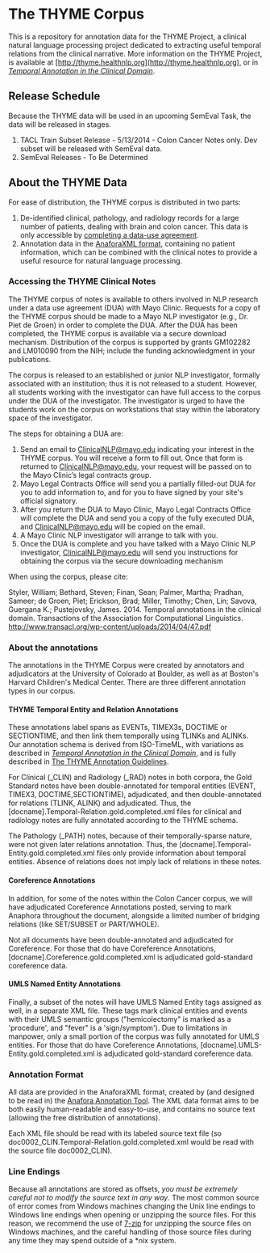 The THYME Corpus
=========

This is a repository for annotation data for the THYME Project, a clinical natural language processing project dedicated to extracting useful temporal relations from the clinical narrative.  More information on the THYME Project, is available at [http://thyme.healthnlp.org](http://thyme.healthnlp.org), or in [*Temporal Annotation in the Clinical Domain*](http://www.transacl.org/wp-content/uploads/2014/04/47.pdf).

## Release Schedule

Because the THYME data will be used in an upcoming SemEval Task, the data will be released in stages.  

1. TACL Train Subset Release - 5/13/2014 - Colon Cancer Notes only.  Dev subset will be released with SemEval data.
2. SemEval Releases - To Be Determined

## About the THYME Data

For ease of distribution, the THYME corpus is distributed in two parts:

1. De-identified clinical, pathology, and radiology records for a large number of patients, dealing with brain and colon cancer.   This data is only accessible by [completing a data-use agreement](#DUA).
2. Annotation data in the [AnaforaXML format](#format), containing no patient information, which can be combined with the clinical notes to provide a useful resource for natural language processing.  

### Accessing the THYME Clinical Notes
<a name="DUA"/>

The THYME corpus of notes is available to others involved in NLP research under a data use agreement (DUA) with Mayo Clinic. Requests for a copy of the THYME corpus should be made to a Mayo NLP investigator (e.g., Dr. Piet de Groen) in order to complete the DUA. After the DUA has been completed, the THYME corpus is available via a secure download mechanism. Distribution of the corpus is supported by grants GM102282 and LM010090 from the NIH; include the funding acknowledgment in your publications.

The corpus is released to an established or junior NLP investigator, formally associated with an institution; thus it is not released to a student. However, all students working with the investigator can have full access to the corpus under the DUA of the investigator. The investigator is urged to have the students work on the corpus on workstations that stay within the laboratory space of the investigator.

The steps for obtaining a DUA are:

1. Send an email to ClinicalNLP@mayo.edu indicating your interest in the THYME corpus. You will receive a form to fill out. Once that form is returned to ClinicalNLP@mayo.edu, your request will be passed on to the Mayo Clinic’s legal contracts group.
2. Mayo Legal Contracts Office will send you a partially filled-out DUA for you to add information to, and for you to have signed by your site's official signatory.
3. After you return the DUA to Mayo Clinic, Mayo Legal Contracts Office will complete the DUA and send you a copy of the fully executed DUA, and ClinicalNLP@mayo.edu will be copied on the email.
4. A Mayo Clinic NLP investigator will arrange to talk with you.
5. Once the DUA is complete and you have talked with a Mayo Clinic NLP investigator, ClinicalNLP@mayo.edu will send you instructions for obtaining the corpus via the secure downloading mechanism

When using the corpus, please cite:

Styler, William; Bethard, Steven; Finan, Sean; Palmer, Martha; Pradhan, Sameer; de Groen, Piet; Erickson, Brad; Miller, Timothy; Chen, Lin; Savova, Guergana K.; Pustejovsky, James. 2014. Temporal annotations in the clinical domain. Transactions of the Association for Computational Linguistics. http://www.transacl.org/wp-content/uploads/2014/04/47.pdf

### About the annotations

The annotations in the THYME Corpus were created by annotators and adjudicators at the University of Colorado at Boulder, as well as at Boston's Harvard Children's Medical Center.  There are three different annotation types in our corpus.

#### THYME Temporal Entity and Relation Annotations

These annotations label spans as EVENTs, TIMEX3s, DOCTIME or SECTIONTIME, and then link them temporally using TLINKs and ALINKs.  Our annotation schema is derived from ISO-TimeML, with variations as described in [*Temporal Annotation in the Clinical Domain*](http://www.transacl.org/wp-content/uploads/2014/04/47.pdf), and is fully described in [The THYME Annotation Guidelines](http://clear.colorado.edu/compsem/documents/THYME%20Guidelines.pdf).   

For Clinical (_CLIN) and Radiology (_RAD) notes in both corpora, the Gold Standard notes have been double-annotated for temporal entities (EVENT, TIMEX3, DOCTIME,SECTIONTIME), adjudicated, and then double-annotated for relations (TLINK, ALINK) and adjudicated. Thus, the [docname].Temporal-Relation.gold.completed.xml files for clinical and radiology notes are fully annotated according to the THYME schema.

The Pathology (_PATH) notes, because of their temporally-sparse nature, were not given later relations annotation.  Thus, the [docname].Temporal-Entity.gold.completed.xml files only provide information about temporal entities. Absence of relations does not imply lack of relations in these notes.

#### Coreference Annotations

In addition, for some of the notes within the Colon Cancer corpus, we will have adjudicated Coreference Annotations posted, serving to mark Anaphora throughout the document, alongside a limited number of bridging relations (like SET/SUBSET or PART/WHOLE).

Not all documents have been double-annotated and adjudicated for Coreference. For those that do have Coreference Annotations, [docname].Coreference.gold.completed.xml is adjudicated gold-standard coreference data.

#### UMLS Named Entity Annotations

Finally, a subset of the notes will have UMLS Named Entity tags assigned as well, in a separate XML file.  These tags mark clinical entities and events with their UMLS semantic groups ("hemicolectomy" is marked as a 'procedure', and "fever" is a 'sign/symptom').  Due to limitations in manpower, only a small portion of the corpus was fully annotated for UMLS entities.  For those that do have Coreference Annotations, [docname].UMLS-Entity.gold.completed.xml is adjudicated gold-standard coreference data.

### Annotation Format
<a name="format"/>

All data are provided in the AnaforaXML format, created by (and designed to be read in) the [Anafora Annotation Tool](https://github.com/weitechen/anafora).  The XML data format aims to be both easily human-readable and easy-to-use, and contains no source text (allowing the free distribution of annotations).

Each XML file should be read with its labeled source text file (so doc0002_CLIN.Temporal-Relation.gold.completed.xml would be read with the source file doc0002_CLIN).

### Line Endings

Because all annotations are stored as offsets, *you must be extremely careful not to modify the source text in any way*. The most common source of error comes from Windows machines changing the Unix line endings to Windows line endings when opening or unzipping the source files.  For this reason, we recommend the use of [7-zip](http://www.7-zip.org) for unzipping the source files on Windows machines, and the careful handling of those source files during any time they may spend outside of a *nix system.
